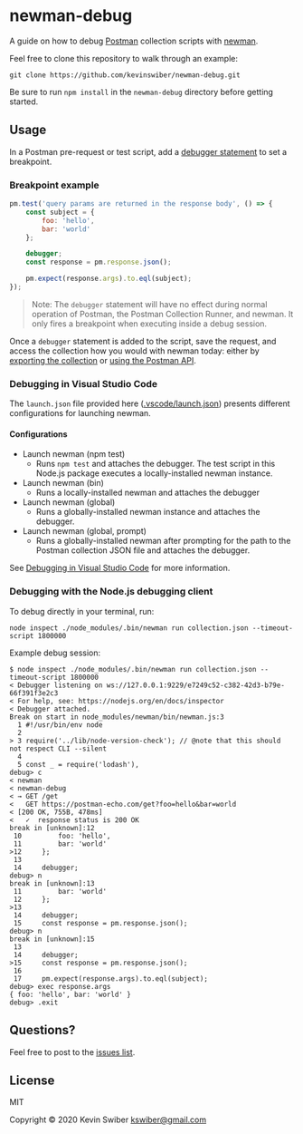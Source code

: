 # newman-debug

A guide on how to debug [Postman](https://www.postman.com) collection scripts with [newman](https://learning.postman.com/docs/running-collections/using-newman-cli/command-line-integration-with-newman/).

Feel free to clone this repository to walk through an example:

```
git clone https://github.com/kevinswiber/newman-debug.git
```

Be sure to run `npm install` in the `newman-debug` directory before getting started.

## Usage

In a Postman pre-request or test script, add a [debugger statement](https://developer.mozilla.org/en-US/docs/Web/JavaScript/Reference/Statements/debugger) to set a breakpoint.

### Breakpoint example

```js
pm.test('query params are returned in the response body', () => {
    const subject = {
        foo: 'hello',
        bar: 'world'
    };

    debugger;
    const response = pm.response.json();

    pm.expect(response.args).to.eql(subject);
});
```

> Note: The `debugger` statement will have no effect during normal operation of Postman, the Postman    Collection Runner, and newman.  It only fires a breakpoint when executing inside a debug session.

Once a `debugger` statement is added to the script, save the request, and access the collection how you would with newman today: either by [exporting the collection](https://learning.postman.com/docs/getting-started/importing-and-exporting-data/#exporting-collections) or [using the Postman API](https://github.com/postmanlabs/newman#using-newman-with-the-postman-api). 

### Debugging in Visual Studio Code

The `launch.json` file provided here ([.vscode/launch.json](https://github.com/kevinswiber/newman-debug/blob/main/.vscode/launch.json)) presents different configurations for launching newman.

#### Configurations

* Launch newman (npm test)
  * Runs `npm test` and attaches the debugger. The test script in this Node.js package executes a locally-installed newman instance.
* Launch newman (bin)
  * Runs a locally-installed newman and attaches the debugger
* Launch newman (global)
  * Runs a globally-installed newman instance and attaches the debugger.
* Launch newman (global, prompt)
  * Runs a globally-installed newman after prompting for the path to the Postman collection JSON file and attaches the debugger.


See [Debugging in Visual Studio Code](https://code.visualstudio.com/docs/editor/debugging) for more information.

### Debugging with the Node.js debugging client

To debug directly in your terminal, run:

```
node inspect ./node_modules/.bin/newman run collection.json --timeout-script 1800000
```

Example debug session:

```
$ node inspect ./node_modules/.bin/newman run collection.json --timeout-script 1800000
< Debugger listening on ws://127.0.0.1:9229/e7249c52-c382-42d3-b79e-66f391f3e2c3
< For help, see: https://nodejs.org/en/docs/inspector
< Debugger attached.
Break on start in node_modules/newman/bin/newman.js:3
  1 #!/usr/bin/env node
  2
> 3 require('../lib/node-version-check'); // @note that this should not respect CLI --silent
  4
  5 const _ = require('lodash'),
debug> c
< newman
< newman-debug
< → GET /get
<   GET https://postman-echo.com/get?foo=hello&bar=world
< [200 OK, 755B, 478ms]
<   ✓  response status is 200 OK
break in [unknown]:12
 10         foo: 'hello',
 11         bar: 'world'
>12     };
 13
 14     debugger;
debug> n
break in [unknown]:13
 11         bar: 'world'
 12     };
>13
 14     debugger;
 15     const response = pm.response.json();
debug> n
break in [unknown]:15
 13
 14     debugger;
>15     const response = pm.response.json();
 16
 17     pm.expect(response.args).to.eql(subject);
debug> exec response.args
{ foo: 'hello', bar: 'world' }
debug> .exit
```

## Questions?

Feel free to post to the [issues list](https://github.com/kevinswiber/newman-debug/issues).

## License

MIT

Copyright © 2020 Kevin Swiber kswiber@gmail.com